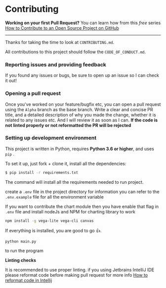 # Contributing


**Working on your first Pull Request?** You can learn how from this *free* series [How to Contribute to an Open Source Project on GitHub](https://egghead.io/series/how-to-contribute-to-an-open-source-project-on-github)

---

Thanks for taking the time to look at `CONTRIBUTING.md`.

All contributions to this project should follow the `CODE_OF_CONDUCT.md`.

### Reporting issues and providing feedback

If you found any issues or bugs, be sure to open up an issue so I can check it out!


### Opening a pull request

Once you've worked on your feature/bugfix etc, you can open a pull request using the `Alpha` branch as the base branch. Write a clear and concise PR title, and a detailed description of why you made the change, whether it is related to any issues etc. And I will review it as soon as I can.
**If the code is not linted properly or not reformatted the PR will be rejected**

### Setting up development environment

This project is written in Python, requires **Python 3.6 or higher**, and uses `pip` .

To set it up, just fork + clone it, install all the dependencies:

```bash
$ pip install -r requirements.txt
```

The command will install all the requirements needed to run project.

create a `.env` file in the project directory for information you can refer to the `.env.example` file for all the environment variable

If you want to contribute the chart module then you have enable that flag in `.env` file and install nodeJs and NPM for charting library to work
```bash
npm install -g vega-lite vega-cli canvas
```

If everything is installed, you are good to go 👍.
```bash
python main.py
``` 
to run the program

**Linting checks**

It is recommended to use proper linting. if you using Jetbrains IntelliJ IDE please reformat code before making pull request 
for more info [How to reformat code in Intellij](https://www.jetbrains.com/help/idea/reformat-and-rearrange-code.html)

